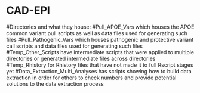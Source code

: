 # CAD-EPI

#Directories and what they house:
#Pull_APOE_Vars which houses the APOE common variant pull scripts as well as data files used for generating such files
#Pull_Pathogenic_Vars which houses pathogenic and protective variant call scripts and data files used for generating such files
#Temp_Other_Scripts have intermediate scripts that were applied to multiple directories or generated intermediate files across directories
#Temp_Rhistory for Rhistory files that have not made it to full Rscript stages yet
#Data_Extraction_Multi_Analyses has scripts showing how to build data extraction in order for others to check numbers and provide potential solutions to the data extraction process


